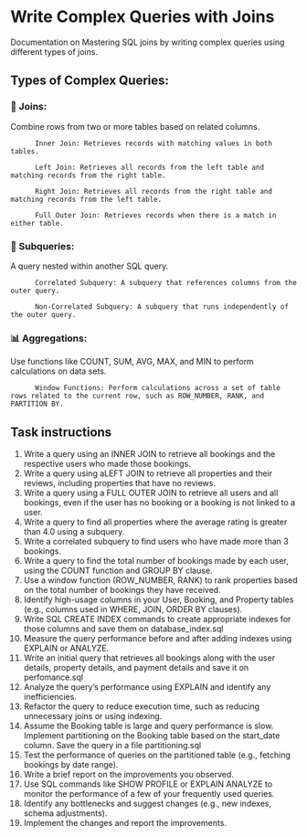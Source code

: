 # Write Complex Queries with Joins
  Documentation on Mastering SQL joins by writing complex queries using different types of joins.
## Types of Complex Queries:

### 🧩 Joins: 
Combine rows from two or more tables based on related columns.

          Inner Join: Retrieves records with matching values in both tables.
          
          Left Join: Retrieves all records from the left table and matching records from the right table.
          
          Right Join: Retrieves all records from the right table and matching records from the left table.
          
          Full Outer Join: Retrieves records when there is a match in either table.
          
### 🔁 Subqueries: 

A query nested within another SQL query.

          Correlated Subquery: A subquery that references columns from the outer query.
          
          Non-Correlated Subquery: A subquery that runs independently of the outer query.
          
### 📊 Aggregations: 

Use functions like COUNT, SUM, AVG, MAX, and MIN to perform calculations on data sets.

          Window Functions: Perform calculations across a set of table rows related to the current row, such as ROW_NUMBER, RANK, and PARTITION BY.

          
## Task instructions

   1. Write a query using an INNER JOIN to retrieve all bookings and the respective users who made those bookings.
   2. Write a query using aLEFT JOIN to retrieve all properties and their reviews, including properties that have no reviews.
   3. Write a query using a FULL OUTER JOIN to retrieve all users and all bookings, even if the user has no booking or a booking is not linked to a user.
   4. Write a query to find all properties where the average rating is greater than 4.0 using a subquery.
   5. Write a correlated subquery to find users who have made more than 3 bookings.
   6. Write a query to find the total number of bookings made by each user, using the COUNT function and GROUP BY clause.
   7. Use a window function (ROW_NUMBER, RANK) to rank properties based on the total number of bookings they have received.
   8. Identify high-usage columns in your User, Booking, and Property tables (e.g., columns used in WHERE, JOIN, ORDER BY clauses).
   9. Write SQL CREATE INDEX commands to create appropriate indexes for those columns and save them on database_index.sql
  10. Measure the query performance before and after adding indexes using EXPLAIN or ANALYZE.
  11. Write an initial query that retrieves all bookings along with the user details, property details, and payment details and save it on perfomance.sql
  12. Analyze the query’s performance using EXPLAIN and identify any inefficiencies.
  13. Refactor the query to reduce execution time, such as reducing unnecessary joins or using indexing.
  14. Assume the Booking table is large and query performance is slow. Implement partitioning on the Booking table based on the start_date column. Save the query in a file         partitioning.sql
  15. Test the performance of queries on the partitioned table (e.g., fetching bookings by date range).
  16. Write a brief report on the improvements you observed.
  17. Use SQL commands like SHOW PROFILE or EXPLAIN ANALYZE to monitor the performance of a few of your frequently used queries.
  18. Identify any bottlenecks and suggest changes (e.g., new indexes, schema adjustments).
  19. Implement the changes and report the improvements.
